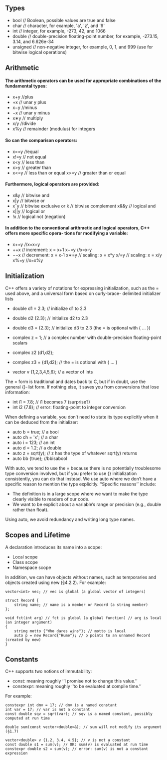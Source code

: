 ## Types
- bool // Boolean, possible values are true and false
- char // character, for example, 'a', 'z', and '9'
- int // integer, for example, -273, 42, and 1066
- double // double-precision floating-point number, for example, -273.15, 3.14, and 6.626e-34 
- unsigned // non-negative integer, for example, 0, 1, and 999 (use for bitwise logical operations)

## Arithmetic
#### The arithmetic operators can be used for appropriate combinations of the fundamental types:
- x+y //plus
- +x // unar y plus
- x−y //minus
- −x // unar y minus
- x∗y // multiply
- x/y //divide
- x%y // remainder (modulus) for integers
#### So can the comparison operators:

- x==y //equal
- x!=y // not equal
- x<y // less than
- x>y // greater than
- x<=y // less than or equal x>=y // greater than or equal

#### Furthermore, logical operators are provided:
- x&y // bitwise and
- x|y // bitwise or
- xˆy // bitwise exclusive or  ̃x // bitwise complement x&&y // logical and
- x||y // logical or
- !x // logical not (negation)


#### In addition to the conventional arithmetic and logical operators, C++ offers more specific opera- tions for modifying a variable:
- x+=y //x=x+y
- ++x // increment: x = x+1 x−=y //x=x-y
- −−x // decrement: x = x-1 x∗=y // scaling: x = x*y x/=y // scaling: x = x/y x%=y //x=x%y


## Initialization
C++ offers a variety of notations for expressing initialization, such as the = used above, and a universal form based on curly-brace- delimited initializer lists

- double d1 = 2.3; // initialize d1 to 2.3
- double d2 {2.3}; // initialize d2 to 2.3
- double d3 = {2.3}; // initialize d3 to 2.3 (the = is optional with { ... })
- complex<double> z = 1; // a complex number with double-precision floating-point scalars
- complex<double> z2 {d1,d2};
- complex<double> z3 = {d1,d2}; // the = is optional with { ... }

- vector<int> v {1,2,3,4,5,6};  // a vector of ints


The = form is traditional and dates back to C, but if in doubt, use the general {}-list form. If nothing
else, it saves you from conversions that lose information:

- int i1 = 7.8; // i1 becomes 7 (surprise?)
- int i2 {7.8}; // error: floating-point to integer conversion

When defining a variable, you don’t need to state its type explicitly when it can be deduced from the initializer:

- auto b = true; // a bool
- auto ch = 'x'; // a char
- auto i = 123; // an int
- auto d = 1.2; // a double
- auto z = sqrt(y); // z has the type of whatever sqrt(y) returns
- auto bb {true}; //bbisabool

With auto, we tend to use the = because there is no potentially troublesome type conversion involved, but if you prefer to use {} initialization consistently, you can do that instead.
We use auto where we don’t have a specific reason to mention the type explicitly. ‘‘Specific reasons’’ include:
- The definition is in a large scope where we want to make the type clearly visible to readers of our code.
- We want to be explicit about a variable’s range or precision (e.g., double rather than float). 

Using auto, we avoid redundancy and writing long type names.

## Scopes and Lifetime

A declaration introduces its name into a scope:
- Local scope
- Class scope
- Namespace scope

In addition, we can have objects without names, such as temporaries and objects created using new (§4.2.2). For example:
```
vector<int> vec; // vec is global (a global vector of integers)

struct Record {
    string name; // name is a member or Record (a string member)
};

void fct(int arg) // fct is global (a global function) // arg is local (an integer argument)
{
    string motto {"Who dares wins"}; // motto is local
    auto p = new Record{"Hume"}; // p points to an unnamed Record (created by new) 
}
```

## Constants
C++ supports two notions of immutability:
- const: meaning roughly ‘‘I promise not to change this value.’’
- constexpr: meaning roughly ‘‘to be evaluated at compile time.’’

For example:
```
constexpr int dmv = 17; // dmv is a named constant
int var = 17; // var is not a constant
const double sqv = sqrt(var); // sqv is a named constant, possibly computed at run time

double sum(const vector<double>&); // sum will not modify its argument (§1.7)

vector<double> v {1.2, 3.4, 4.5}; // v is not a constant
const double s1 = sum(v); // OK: sum(v) is evaluated at run time
constexpr double s2 = sum(v); // error: sum(v) is not a constant expression

```

    